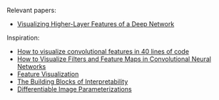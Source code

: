 
Relevant papers:
- [Visualizing Higher-Layer Features of a Deep Network](https://pdfs.semanticscholar.org/65d9/94fb778a8d9e0f632659fb33a082949a50d3.pdf)

Inspiration:
- [How to visualize convolutional features in 40 lines of code](https://towardsdatascience.com/how-to-visualize-convolutional-features-in-40-lines-of-code-70b7d87b0030)
- [How to Visualize Filters and Feature Maps in Convolutional Neural Networks](https://machinelearningmastery.com/how-to-visualize-filters-and-feature-maps-in-convolutional-neural-networks/)
- [Feature Visualization](https://distill.pub/2017/feature-visualization/)
- [The Building Blocks of Interpretability](https://distill.pub/2018/building-blocks/)
- [Differentiable Image Parameterizations](https://distill.pub/2018/differentiable-parameterizations/)



